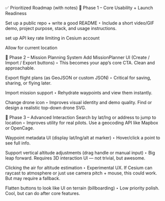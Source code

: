 ✅ Prioritized Roadmap (with notes)
🔹 Phase 1 – Core Usability + Launch Readiness


Set up a public repo + write a good README
‣ Include a short video/GIF demo, project purpose, stack, and usage instructions.




set up API key rate limiting in Cesium account

Allow for current location

🔹 Phase 2 – Mission Planning System
Add MissionPlanner UI (Create / Import / Export buttons)
‣ This becomes your app’s core CTA. Clean and approachable.

Export flight plans (as GeoJSON or custom JSON)
‣ Critical for saving, sharing, or flying later.

Import mission support
‣ Rehydrate waypoints and view them instantly.

Change drone icon
‣ Improves visual identity and demo quality. Find or design a realistic top-down drone SVG.

🔹 Phase 3 – Advanced Interaction
Search by lat/lng or address to jump to location
‣ Improves utility for real pilots. Use a geocoding API like Mapbox or OpenCage.

Waypoint metadata UI (display lat/lng/alt at marker)
‣ Hover/click a point to see full info.

Support vertical altitude adjustments (drag handle or manual input)
‣ Big leap forward. Requires 3D interaction UI — not trivial, but awesome.

Clicking the air for altitude estimation
‣ Experimental UX. If Cesium can raycast to atmosphere or just use camera pitch + mouse, this could work. But may require a fallback.

Flatten buttons to look like UI on terrain (billboarding)
‣ Low priority polish. Cool, but can do after core features.
